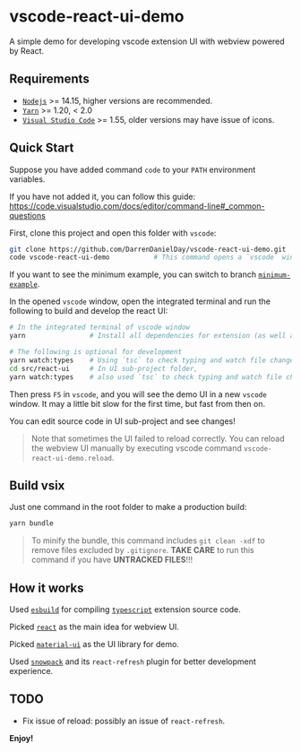 # vscode-react-ui-demo

A simple demo for developing vscode extension UI with webview powered by React.

## Requirements

- [`Nodejs`](https://nodejs.org/) >= 14.15, higher versions are recommended.
- [`Yarn`](https://yarnpkg.org) >= 1.20, < 2.0
- [`Visual Studio Code`](https://code.visualstudio.com) >= 1.55, older versions may have issue of icons.

## Quick Start

Suppose you have added command `code` to your `PATH` environment variables.

If you have not added it, you can follow this guide: <https://code.visualstudio.com/docs/editor/command-line#_common-questions>

First, clone this project and open this folder with `vscode`:

```sh
git clone https://github.com/DarrenDanielDay/vscode-react-ui-demo.git
code vscode-react-ui-demo           # This command opens a `vscode` window.
```

If you want to see the minimum example, you can switch to branch [`minimum-example`](https://github.com/DarrenDanielDay/vscode-react-ui-demo/tree/minimum-example).

In the opened `vscode` window, open the integrated terminal and run the following to build and develop the react UI:

```sh
# In the integrated terminal of vscode window
yarn                # Install all dependencies for extension (as well as dependencies of UI sub-project).

# The following is optional for development
yarn watch:types    # Using `tsc` to check typing and watch file changes.
cd src/react-ui     # In UI sub-project folder,
yarn watch:types    # also used `tsc` to check typing and watch file changes.
```

Then press `F5` in `vscode`, and you will see the demo UI in a new `vscode` window. It may a little bit slow for the first time, but fast from then on.

You can edit source code in UI sub-project and see changes!

> Note that sometimes the UI failed to reload correctly. You can reload the webview UI manually by executing vscode command `vscode-react-ui-demo.reload`.

## Build vsix

Just one command in the root folder to make a production build:

```sh
yarn bundle
```

> To minify the bundle, this command includes `git clean -xdf` to remove files excluded by `.gitignore`. **TAKE CARE** to run this command if you have **UNTRACKED FILES**!!!

## How it works

Used [`esbuild`](https://esbuild.github.io/) for compiling [`typescript`](https://www.typescriptlang.org/) extension source code.

Picked [`react`](https://reactjs.org/) as the main idea for webview UI.

Picked [`material-ui`](https://material-ui.com/) as the UI library for demo.

Used [`snowpack`](https://www.snowpack.dev/) and its `react-refresh` plugin for better development experience.

## TODO

- Fix issue of reload: possibly an issue of `react-refresh`.

**Enjoy!**
